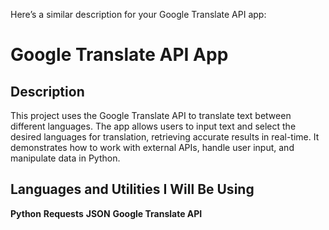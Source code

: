 
Here’s a similar description for your Google Translate API app:

<h1>Google Translate API App</h1> <h2>Description</h2> This project uses the Google Translate API to translate text between different languages. The app allows users to input text and select the desired languages for translation, retrieving accurate results in real-time. It demonstrates how to work with external APIs, handle user input, and manipulate data in Python. <br /> <h2>Languages and Utilities I Will Be Using</h2>
<b>Python</b>
<b>Requests</b>
<b>JSON</b>
<b>Google Translate API</b>

<!--
<h2>Program walk-through:</h2>

<p align="center">
Launch the utility: <br/>
<img src="https://i.imgr.com/62TgaWL.png" height="80%" width="80%" alt="Disk Sanitization Steps"/>
<br />
<br />
Enter the number of passes: <br/>
<img src="https://i.imgr.com/nCIbXbg.png" height="80%" width="80%" alt="Disk Sanitization Steps"/>
<br />
<br />
</p>

<!--
 ```diff
- text in red
+ text in green
! text in orange
# text in gray
@@ text in purple (and bold)@@
```
--!>
